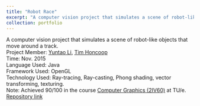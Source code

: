 ```yaml
---
title: "Robot Race"
excerpt: "A computer vision project that simulates a scene of robot-like objects that move around a track.<br/><img src='/images/portfolio/201511/201511.png'>"
collection: portfolio
---
```


A computer vision project that simulates a scene of robot-like objects that move around a track.<br />
Project Member: [Yuntao Li](y.li.2@student.tue.nl), [Tim Honcoop](t.honcoop@student.tue.nl)<br />
Time: Nov. 2015<br />
Language Used: Java<br />
Framework Used: OpenGL<br />
Technology Used: Ray-tracing, Ray-casting, Phong shading, vector transforming, texturing.<br />
Note: Achieved 90/100 in the course [Computer Graphics (2IV60)](https://www.win.tue.nl/~vanwijk/2IV60/) at TU/e. <br />
[Repository link](https://github.com/L3ONARDO/RobotRace)
